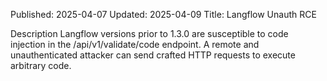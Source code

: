 Published: 2025-04-07
Updated: 2025-04-09
Title: Langflow Unauth RCE

Description
Langflow versions prior to 1.3.0 are susceptible to code injection in the /api/v1/validate/code endpoint. A remote and unauthenticated attacker can send crafted HTTP requests to execute arbitrary code.